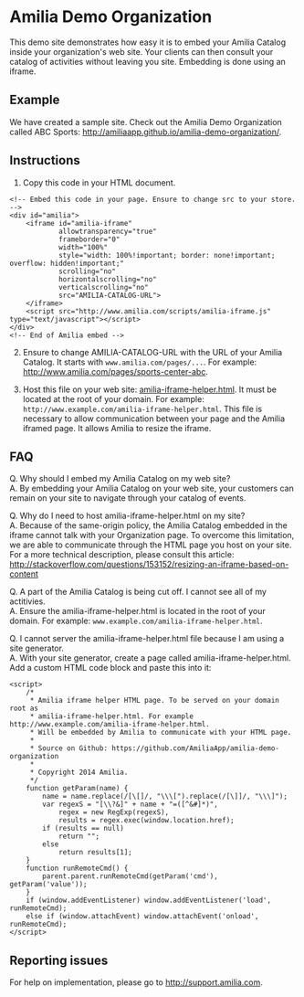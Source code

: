 Amilia Demo Organization
========================

This demo site demonstrates how easy it is to embed your Amilia Catalog inside your organization's web site. Your clients can then consult your catalog of activities without leaving you site. Embedding is done using an iframe.

Example
-------
We have created a sample site. Check out the Amilia Demo Organization called ABC Sports: http://amiliaapp.github.io/amilia-demo-organization/.

Instructions
------------
1.  Copy this code in your HTML document.
```
<!-- Embed this code in your page. Ensure to change src to your store. -->
<div id="amilia">
	<iframe id="amilia-iframe"
			allowtransparency="true"
			frameborder="0"
			width="100%"
			style="width: 100%!important; border: none!important; overflow: hidden!important;"
			scrolling="no"
			horizontalscrolling="no"
			verticalscrolling="no"
			src="AMILIA-CATALOG-URL">
	</iframe>
	<script src="http://www.amilia.com/scripts/amilia-iframe.js" type="text/javascript"></script>
</div>
<!-- End of Amilia embed -->
```

2.  Ensure to change AMILIA-CATALOG-URL with the URL of your Amilia Catalog. It starts with `www.amilia.com/pages/...`. For example: http://www.amilia.com/pages/sports-center-abc.

3.  Host this file on your web site: [amilia-iframe-helper.html](http://amiliaapp.github.io/amilia-demo-organization/amilia-iframe-helper.html). It must be located at the root of your domain. For example: `http://www.example.com/amilia-iframe-helper.html`. This file is necessary to allow communication between your page and the Amilia iframed page. It allows Amilia to resize the iframe.

FAQ
---
Q.  Why should I embed my Amilia Catalog on my web site? <br/>
A.  By embedding your Amilia Catalog on your web site, your customers can remain on your site to navigate through your catalog of events.

Q.  Why do I need to host amilia-iframe-helper.html on my site? <br/>
A.  Because of the same-origin policy, the Amilia Catalog embedded in the iframe cannot talk with your Organization page. To overcome this limitation, we are able to communicate through the HTML page you host on your site. For a more technical description, please consult this article: http://stackoverflow.com/questions/153152/resizing-an-iframe-based-on-content

Q.  A part of the Amilia Catalog is being cut off. I cannot see all of my actitivies. <br/>
A.  Ensure the amilia-iframe-helper.html is located in the root of your domain. For example: `www.example.com/amilia-iframe-helper.html`.

Q.  I cannot server the amilia-iframe-helper.html file because I am using a site generator. <br/>
A.  With your site generator, create a page called amilia-iframe-helper.html. Add a custom HTML code block and paste this into it:
```
<script>
	/*
	 * Amilia iframe helper HTML page. To be served on your domain root as
	 * amilia-iframe-helper.html. For example http://www.example.com/amilia-iframe-helper.html.
	 * Will be embedded by Amilia to communicate with your HTML page.
	 * 
	 * Source on Github: https://github.com/AmiliaApp/amilia-demo-organization
	 *
	 * Copyright 2014 Amilia.
	 */
	function getParam(name) {
		name = name.replace(/[\[]/, "\\\[").replace(/[\]]/, "\\\]");
		var regexS = "[\\?&]" + name + "=([^&#]*)",
			regex = new RegExp(regexS),
			results = regex.exec(window.location.href);
		if (results == null)
			return "";
		else
			return results[1];
	}
	function runRemoteCmd() {
		parent.parent.runRemoteCmd(getParam('cmd'), getParam('value'));
	}
	if (window.addEventListener) window.addEventListener('load', runRemoteCmd);
	else if (window.attachEvent) window.attachEvent('onload', runRemoteCmd);
</script>
```

Reporting issues
----------------
For help on implementation, please go to http://support.amilia.com.

